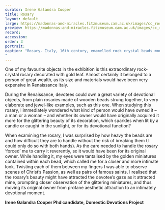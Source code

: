 ```yaml
---
curator: Irene Galandra Cooper
title: Rosary
layout: default
large: https://madonnas-and-miracles.fitzmuseum.cam.ac.uk/images/cc_rosary.jpeg
preview: https://madonnas-and-miracles.fitzmuseum.cam.ac.uk/images/cc_rosary.jpeg
record:
accession:
order: 3
portrait:
caption: "Rosary. Italy, 16th century, enamelled rock crystal beads mounted in silver-gilt, length 38 cm. Turin, Palazzo Madama, Museo Civico di Torino, v.o. 97-2984. Photo: Studio Gonella, Torino.
"
---
```


One of my favourite objects in the exhibition is this extraordinary rock-crystal rosary decorated with gold leaf. Almost certainly it belonged to a person of great wealth, as its size and materials would have been very expensive in Renaissance Italy.

During the Renaissance, devotees could own a great variety of devotional objects, from plain rosaries made of wooden beads strung together, to very elaborate and jewel-like examples, such as this one. When studying this rosary, I immediately wondered what kind of person would have owned it – a man or a woman – and whether its owner would have originally acquired it more for the glittering beauty of its decoration, which sparkles when lit by a candle or caught in the sunlight, or for its devotional function?

When examining the rosary, I was surprised by how heavy the beads are and how difficult they are to handle without the risk of breaking them (I could only do so with both hands). As the care needed to handle the rosary ‘forced’ me to carry it reverently, so it would have been for its original owner. While handling it, my eyes were tantalised by the golden miniatures contained within each bead, which called me for a closer and more intimate look. Twisting each of them between my fingers I was able to observe scenes of Christ’s Passion, as well as pairs of famous saints. I realised that the rosary’s beauty might have attracted the devotee’s gaze as it attracted mine, prompting closer observation of the glittering miniatures, and thus moving its original owner from profane aesthetic attraction to an intimately devotional moment.

**Irene Galandra Cooper Phd candidate, Domestic Devotions Project**
